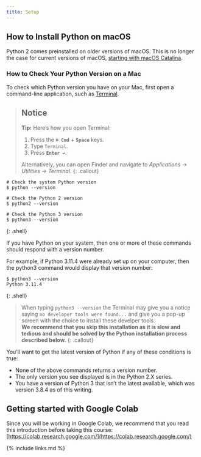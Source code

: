 ```yaml
---
title: Setup
---
```

## How to Install Python on macOS
Python 2 comes preinstalled on older versions of macOS. This is no longer the case for current versions of macOS, [starting with macOS Catalina](https://developer.apple.com/documentation/macos-release-notes/macos-catalina-10_15-release-notes#Scripting-Language-Runtimes).

### How to Check Your Python Version on a Mac
To check which Python version you have on your Mac, first open a command-line application, such as [Terminal](https://realpython.com/courses/using-terminal-macos/).

> ## Notice
>
> **Tip:** Here’s how you open Terminal:
>
>   1. Press the **`⌘ Cmd`** + **`Space`** keys.
>   2. Type `Terminal`.
>   3. Press **`Enter ↩`**.
>
> Alternatively, you can open Finder and navigate to *Applications → Utilities → Terminal*.
{: .callout}

~~~
# Check the system Python version
$ python --version

# Check the Python 2 version
$ python2 --version

# Check the Python 3 version
$ python3 --version
~~~
{: .shell}

If you have Python on your system, then one or more of these commands should respond with a version number.

For example, if Python 3.11.4 were already set up on your computer, then the python3 command would display that version number:

~~~
$ python3 --version
Python 3.11.4
~~~
{: .shell}

> When typing `python3 --version` the Terminal may give you a notice saying `no developer tools were found...` and give you a pop-up screen with the choice to install these develper tools.  
> **We recommend that you skip this installation as it is slow and tedious and should be solved by the Python installation process described below.**
{: .callout}

You’ll want to get the latest version of Python if any of these conditions is true:
* None of the above commands returns a version number.
* The only version you see displayed is in the Python 2.X series.
* You have a version of Python 3 that isn’t the latest available, which was version 3.8.4 as of this writing.

## Getting started with Google Colab

Since you will be working in Google Colab, we recommend that you read this introduction before taking this course:  
[https://colab.research.google.com/](https://colab.research.google.com/)


{% include links.md %}